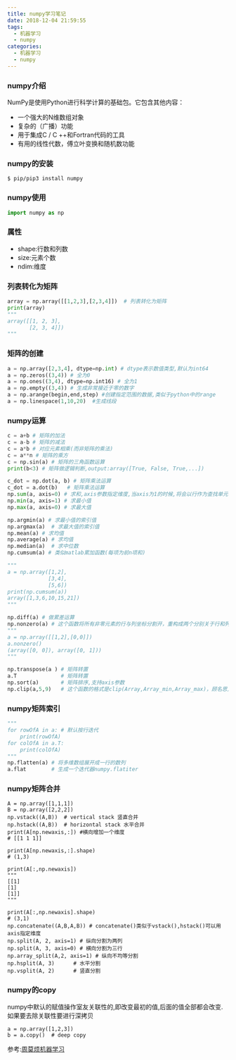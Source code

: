 ```yaml
---
title: numpy学习笔记
date: 2018-12-04 21:59:55
tags:
  - 机器学习
  - numpy
categories:
  - 机器学习
  - numpy
---
```

### numpy介绍
NumPy是使用Python进行科学计算的基础包。它包含其他内容：
- 一个强大的N维数组对象
- 复杂的（广播）功能
- 用于集成C / C ++和Fortran代码的工具
- 有用的线性代数，傅立叶变换和随机数功能
### numpy的安装
```shell
$ pip/pip3 install numpy
```
### numpy使用
```Python
import numpy as np
```
### 属性

- shape:行数和列数
- size:元素个数
- ndim:维度

### 列表转化为矩阵
```Python
array = np.array([[1,2,3],[2,3,4]])  # 列表转化为矩阵
print(array)
"""
array([[1, 2, 3],
       [2, 3, 4]])
"""
```
### 矩阵的创建
```python
a = np.array([2,3,4], dtype=np.int) # dtype表示数值类型,默认为int64
a = np.zeros((3,4)) # 全为0
a = np.ones((3,4), dtype=np.int16) # 全为1
a = np.empty((3,4)) # 生成非常接近于零的数字
a = np.arange(begin,end,step) #创建指定范围的数据,类似于python中的range
a = np.linespace(1,10,20)  #生成线段
```
### numpy运算
```python
c = a+b # 矩阵的加法
c = a-b # 矩阵的减法
c = a*b # 对应元素相乘(而非矩阵的乘法)
c = a**n # 矩阵的乘方
c = np.sin(a) # 矩阵的三角函数运算
print(b<3) # 矩阵做逻辑判断,output:array([True, False, True,...]) 
```

```python
c_dot = np.dot(a, b) # 矩阵乘法运算
c_dot = a.dot(b)   # 矩阵乘法运算
np.sum(a, axis=0) # 求和,axis参数指定维度,当axis为1的时候,将会以行作为查找单元,为0的时候以列作为查找单元
np.min(a, axis=1) # 求最小值
np.max(a, axis=0) # 求最大值
```

```python
np.argmin(a) # 求最小值的索引值
np.argmax(a)  # 求最大值的索引值
np.mean(a) # 求均值
np.average(a) # 求均值
np.median(a)  # 求中位数
np.cumsum(a) # 类似matlab累加函数(每项为前n项和)

"""
a = np.array([1,2],
             [3,4],
             [5,6])
print(np.cumsum(a))
array([1,3,6,10,15,21])
"""

np.diff(a) # 做累差运算
np.nonzero(a) # 这个函数将所有非零元素的行与列坐标分割开，重构成两个分别关于行和列的矩阵
"""
a = np.array([[1,2],[0,0]])
a.nonzero()
(array([0, 0]), array([0, 1]))
"""
```

```python
np.transpose(a ) # 矩阵转置
a.T              # 矩阵转置
np.sort(a)       # 矩阵排序,支持axis参数
np.clip(a,5,9)   # 这个函数的格式是clip(Array,Array_min,Array_max)，顾名思义，Array指的是将要被执行用的矩阵，而后面的最小值最大值则用于让函数判断矩阵中元素是否有比最小值小的或者比最大值大的元素，并将这些指定的元素转换为最小值或者最大值

```
### numpy矩阵索引

```Python
"""
for rowOfA in a: # 默认按行迭代
    print(rowOfA)
for colOfA in a.T: 
    print(colOfA)
"""
np.flatten(a) # 将多维数组展开成一行的数列
a.flat        # 生成一个迭代器numpy.flatiter 

```
### numpy矩阵合并

```
A = np.array([1,1,1])
B = np.array([2,2,2])
np.vstack((A,B))  # vertical stack 竖直合并
np.hstack((A,B))  # horizontal stack 水平合并
print(A[np.newaxis,:]) #横向增加一个维度
# [[1 1 1]]

print(A[np.newaxis,:].shape)
# (1,3)

print(A[:,np.newaxis])
"""
[[1]
[1]
[1]]
"""

print(A[:,np.newaxis].shape)
# (3,1)
np.concatenate((A,B,A,B)) # concatenate()类似于vstack(),hstack()可以用axis指定维度
np.split(A, 2, axis=1) # 纵向分割为两列
np.split(A, 3, axis=0) # 横向分割为三行
np.array_split(A,2, axis=1) # 纵向不均等分割
np.hsplit(A, 3)      # 水平分割
np.vsplit(A, 2)      # 竖直分割
```
### numpy的copy
numpy中默认的赋值操作室友关联性的,即改变最初的值,后面的值全部都会改变.如果要去除关联性要进行深拷贝
```
a = np.array([1,2,3])
b = a.copy()  # deep copy
```


参考:[周莫烦机器学习](https://morvanzhou.github.io)



